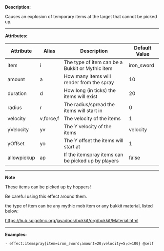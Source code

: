 **Description:** 

Causes an explosion of temporary items at the target that cannot be picked up.

---

**Attributes:**

| Attribute   | Alias | Description   | Default Value |
| ----------- | --------- | -------------------------------------------------- | ------------- |
| item| i | The type of item can be a Bukkit or Mythic item| iron_sword|
| amount  | a | How many items will render from the spray  | 10|
| duration| d | How long (in ticks) the items will exist   | 20|
| radius  | r | The radius/spread the items will start in  | 0 |
| velocity| v,force,f | The velocity of the items  | 1 |
| yVelocity   | yv| The Y velocity of the items| velocity  |
| yOffset | yo| The Y offset the items will start at   | 1 |
| allowpickup | ap| If the itemspray items can be picked up by players | false |

---

**Note**

These items can be picked up by hoppers!

Be careful using this effect around them.

the type of item can be any mythic mob item or any bukkit material, listed below: 

https://hub.spigotmc.org/javadocs/bukkit/org/bukkit/Material.html

---

**Examples:**

```
- effect:itemspray{item=iron_sword;amount=20;velocity=5;d=100} @self
```